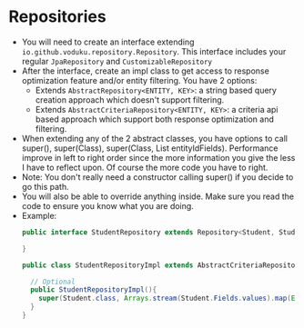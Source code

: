 # Repositories

- You will need to create an interface extending `io.github.voduku.repository.Repository`. This interface includes your regular `JpaRepository`
  and `CustomizableRepository`
- After the interface, create an impl class to get access to response optimization feature and/or entity filtering. You have 2 options:
    - Extends `AbstractRepository<ENTITY, KEY>`: a string based query creation approach which doesn't support filtering.
    - Extends `AbstractCriteriaRepository<ENTITY, KEY>`: a criteria api based approach which support both response optimization and filtering.
- When extending any of the 2 abstract classes, you have options to call super(), super(Class<ENTITY>), super(Class<ENTITY>, List<String> entityIdFields).
  Performance improve in left to right order since the more information you give the less I have to reflect upon. Of course the more code you have to right.
- Note: You don't really need a constructor calling super() if you decide to go this path.
- You will also be able to override anything inside. Make sure you read the code to ensure you know what you are doing.
- Example:
  ```java
  public interface StudentRepository extends Repository<Student, StudentKey> {

  }

  public class StudentRepositoryImpl extends AbstractCriteriaRepository<Student, StudentKey> {
  
    // Optional
    public StudentRepositoryImpl(){
      super(Student.class, Arrays.stream(Student.Fields.values).map(Enum::name).collect(Collectors.toList());
    }
  }
  ```